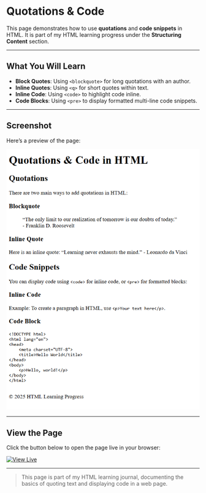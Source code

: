 # Quotations & Code

This page demonstrates how to use **quotations** and **code snippets** in HTML. It is part of my HTML learning progress under the **Structuring Content** section.  

---

## What You Will Learn

- **Block Quotes**: Using `<blockquote>` for long quotations with an author.  
- **Inline Quotes**: Using `<q>` for short quotes within text.  
- **Inline Code**: Using `<code>` to highlight code inline.  
- **Code Blocks**: Using `<pre>` to display formatted multi-line code snippets.

---

## Screenshot

Here’s a preview of the page:

![Quotations & Code Screenshot](screenshot.png)

---

## View the Page

Click the button below to open the page live in your browser:

[![View Live](https://img.shields.io/badge/View%20Code-Live-brightgreen)](https://saintsamuelle.github.io/FRONTEND-LEARNING-PROGRESS/HTML/Layout-Semantics/Quotations-code/quotations-code.html)

---

> This page is part of my HTML learning journal, documenting the basics of quoting text and displaying code in a web page.
